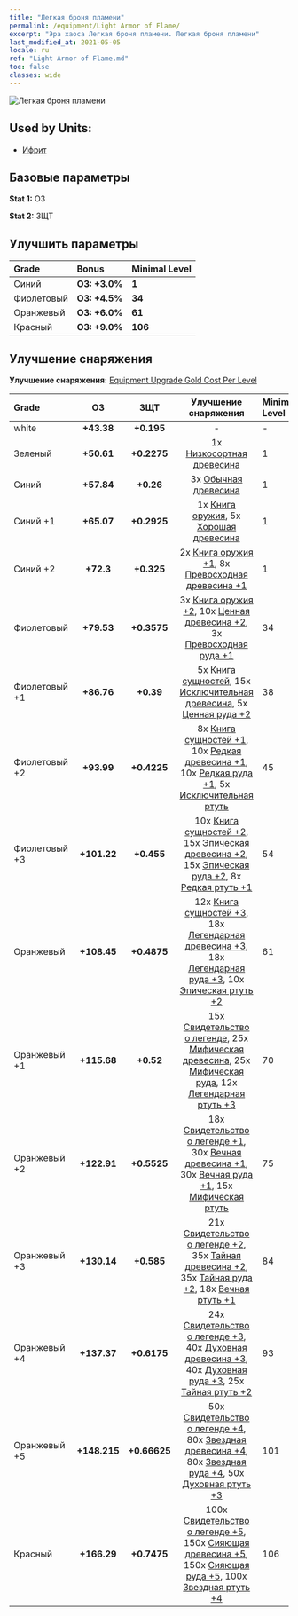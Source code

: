```yaml
---
title: "Легкая броня пламени"
permalink: /equipment/Light Armor of Flame/
excerpt: "Эра хаоса Легкая броня пламени. Легкая броня пламени"
last_modified_at: 2021-05-05
locale: ru
ref: "Light Armor of Flame.md"
toc: false
classes: wide
---
```


  ![Легкая броня пламени](/images/e/e_5062.png)

## Used by Units:

* [Ифрит](/ru/units/Efreeti/) 


## Базовые параметры
 **Stat 1:** ОЗ

 **Stat 2:** ЗЩТ

## Улучшить параметры

  |     Grade    |   Bonus | Minimal Level | 
  |:-------------|:--------|:--------------| 
  | Синий | **ОЗ: +3.0%** | **1** | 
  | Фиолетовый | **ОЗ: +4.5%** | **34** | 
  | Оранжевый | **ОЗ: +6.0%** | **61** | 
  | Красный | **ОЗ: +9.0%** | **106** | 


## Улучшение снаряжения
 **Улучшение снаряжения:** [Equipment Upgrade Gold Cost Per Level](/equipment/EquipmentUpgradeCostPerLevel/) 

  |          Grade      | ОЗ | ЗЩТ | Улучшение снаряжения | Minimal Level |
  |:--------------------|:---------:|:---------:|:----------------:|:--------------|
  | white | **+43.38** | **+0.195** | - | - |
  | Зеленый | **+50.61** | **+0.2275** | 1x [Низкосортная древесина](/ItemsRU/mat_1/) | 1 |
  | Синий | **+57.84** | **+0.26** | 3x [Обычная древесина](/ItemsRU/mat_7/) | 1 |
  | Синий +1 | **+65.07** | **+0.2925** | 1x [Книга оружия](/ItemsRU/mat_18/), 5x [Хорошая древесина](/ItemsRU/mat_13/) | 1 |
  | Синий +2 | **+72.3** | **+0.325** | 2x [Книга оружия +1](/ItemsRU/mat_25/), 8x [Превосходная древесина +1](/ItemsRU/mat_20/) | 1 |
  | Фиолетовый | **+79.53** | **+0.3575** | 3x [Книга оружия +2](/ItemsRU/mat_32/), 10x [Ценная древесина +2](/ItemsRU/mat_27/), 3x [Превосходная руда +1](/ItemsRU/mat_19/) | 34 |
  | Фиолетовый +1 | **+86.76** | **+0.39** | 5x [Книга сущностей](/ItemsRU/mat_39/), 15x [Исключительная древесина](/ItemsRU/mat_34/), 5x [Ценная руда +2](/ItemsRU/mat_26/) | 38 |
  | Фиолетовый +2 | **+93.99** | **+0.4225** | 8x [Книга сущностей +1](/ItemsRU/mat_46/), 10x [Редкая древесина +1](/ItemsRU/mat_41/), 10x [Редкая руда +1](/ItemsRU/mat_40/), 5x [Исключительная ртуть](/ItemsRU/mat_35/) | 45 |
  | Фиолетовый +3 | **+101.22** | **+0.455** | 10x [Книга сущностей +2](/ItemsRU/mat_53/), 15x [Эпическая древесина +2](/ItemsRU/mat_48/), 15x [Эпическая руда +2](/ItemsRU/mat_47/), 8x [Редкая ртуть +1](/ItemsRU/mat_42/) | 54 |
  | Оранжевый | **+108.45** | **+0.4875** | 12x [Книга сущностей +3](/ItemsRU/mat_60/), 18x [Легендарная древесина +3](/ItemsRU/mat_55/), 18x [Легендарная руда +3](/ItemsRU/mat_54/), 10x [Эпическая ртуть +2](/ItemsRU/mat_49/) | 61 |
  | Оранжевый +1 | **+115.68** | **+0.52** | 15x [Свидетельство о легенде](/ItemsRU/mat_67/), 25x [Мифическая древесина](/ItemsRU/mat_62/), 25x [Мифическая руда](/ItemsRU/mat_61/), 12x [Легендарная ртуть +3](/ItemsRU/mat_56/) | 70 |
  | Оранжевый +2 | **+122.91** | **+0.5525** | 18x [Свидетельство о легенде +1](/ItemsRU/mat_74/), 30x [Вечная древесина +1](/ItemsRU/mat_69/), 30x [Вечная руда +1](/ItemsRU/mat_68/), 15x [Мифическая ртуть](/ItemsRU/mat_63/) | 75 |
  | Оранжевый +3 | **+130.14** | **+0.585** | 21x [Свидетельство о легенде +2](/ItemsRU/mat_81/), 35x [Тайная древесина +2](/ItemsRU/mat_76/), 35x [Тайная руда +2](/ItemsRU/mat_75/), 18x [Вечная ртуть +1](/ItemsRU/mat_70/) | 84 |
  | Оранжевый +4 | **+137.37** | **+0.6175** | 24x [Свидетельство о легенде +3](/ItemsRU/mat_88/), 40x [Духовная древесина +3](/ItemsRU/mat_83/), 40x [Духовная руда +3](/ItemsRU/mat_82/), 25x [Тайная ртуть +2](/ItemsRU/mat_77/) | 93 |
  | Оранжевый +5 | **+148.215** | **+0.66625** | 50x [Свидетельство о легенде +4](/ItemsRU/mat_95/), 80x [Звездная древесина +4](/ItemsRU/mat_90/), 80x [Звездная руда +4](/ItemsRU/mat_89/), 50x [Духовная ртуть +3](/ItemsRU/mat_84/) | 101 |
  | Красный | **+166.29** | **+0.7475** | 100x [Свидетельство о легенде +5](/ItemsRU/mat_102/), 150x [Сияющая древесина +5](/ItemsRU/mat_97/), 150x [Сияющая руда +5](/ItemsRU/mat_96/), 100x [Звездная ртуть +4](/ItemsRU/mat_91/) | 106 |

